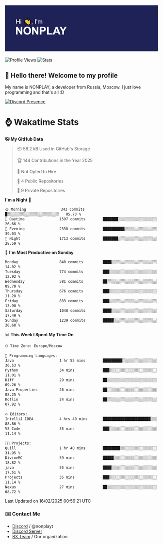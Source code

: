 ![Discord Presence](./header.png)
<br></br>
![Profile Views](https://komarev.com/ghpvc/?username=NONPLAYT&color=blue&style=for-the-badge)
![Stats](https://img.shields.io/badge/0%25-OPTIMIZED-orange?style=for-the-badge)


## :wave: Hello there! Welcome to my profile

My name is NONPLAY, a developer from Russia, Moscow. I just love programming and that's all :D

[![Discord Presence](https://lanyard.cnrad.dev/api/597087584090587177?showDisplayName=true)](https://discord.com/users/597087584090587177) 

# ⌚ Wakatime Stats

<!--START_SECTION:waka-->
**🐱 My GitHub Data** 

> 📦 58.2 kB Used in GitHub's Storage 
 > 
> 🏆 144 Contributions in the Year 2025
 > 
> 🚫 Not Opted to Hire
 > 
> 📜 4 Public Repositories 
 > 
> 🔑 9 Private Repositories 
 > 
**I'm a Night 🦉** 

```text
🌞 Morning                343 commits         █░░░░░░░░░░░░░░░░░░░░░░░░   05.73 % 
🌆 Daytime                1597 commits        ███████░░░░░░░░░░░░░░░░░░   26.66 % 
🌃 Evening                2338 commits        ██████████░░░░░░░░░░░░░░░   39.03 % 
🌙 Night                  1713 commits        ███████░░░░░░░░░░░░░░░░░░   28.59 % 
```
📅 **I'm Most Productive on Sunday** 

```text
Monday                   840 commits         ████░░░░░░░░░░░░░░░░░░░░░   14.02 % 
Tuesday                  774 commits         ███░░░░░░░░░░░░░░░░░░░░░░   12.92 % 
Wednesday                581 commits         ██░░░░░░░░░░░░░░░░░░░░░░░   09.70 % 
Thursday                 676 commits         ███░░░░░░░░░░░░░░░░░░░░░░   11.28 % 
Friday                   833 commits         ███░░░░░░░░░░░░░░░░░░░░░░   13.90 % 
Saturday                 1048 commits        ████░░░░░░░░░░░░░░░░░░░░░   17.49 % 
Sunday                   1239 commits        █████░░░░░░░░░░░░░░░░░░░░   20.68 % 
```


📊 **This Week I Spent My Time On** 

```text
🕑︎ Time Zone: Europe/Moscow

💬 Programming Languages: 
Java                     1 hr 55 mins        █████████░░░░░░░░░░░░░░░░   36.53 % 
Python                   34 mins             ███░░░░░░░░░░░░░░░░░░░░░░   11.01 % 
Diff                     29 mins             ██░░░░░░░░░░░░░░░░░░░░░░░   09.26 % 
Java Properties          26 mins             ██░░░░░░░░░░░░░░░░░░░░░░░   08.25 % 
Kotlin                   24 mins             ██░░░░░░░░░░░░░░░░░░░░░░░   07.92 % 

🔥 Editors: 
IntelliJ IDEA            4 hrs 40 mins       ██████████████████████░░░   88.86 % 
VS Code                  35 mins             ███░░░░░░░░░░░░░░░░░░░░░░   11.14 % 

🐱‍💻 Projects: 
Quill                    1 hr 40 mins        ████████░░░░░░░░░░░░░░░░░   31.95 % 
DivineMC                 59 mins             █████░░░░░░░░░░░░░░░░░░░░   18.82 % 
java                     55 mins             ████░░░░░░░░░░░░░░░░░░░░░   17.51 % 
Projects                 35 mins             ███░░░░░░░░░░░░░░░░░░░░░░   11.14 % 
Nexus                    27 mins             ██░░░░░░░░░░░░░░░░░░░░░░░   08.72 % 
```


 Last Updated on 16/02/2025 00:56:21 UTC
<!--END_SECTION:waka-->

### ✉️ Contact Me

- [Discord](https://discord.com/users/597087584090587177) / @nonplayt
- [Discord Server](https://discord.gg/p7cxhw7E2M)
- [BX Team](https://github.com/BX-Team) / Our organization
